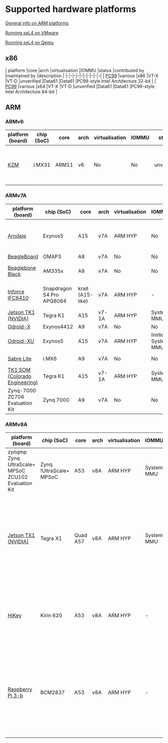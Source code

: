 # Supported hardware platforms

[General info on ARM platforms](GeneralARM)


[Running seL4 on VMware](VMware)

[Running seL4 on Qemu](Qemu)

## x86

| platform |core |arch |virtualisation |IOMMU |status |contributed by |maintained by |description |
|-|-|-|-|-|-|-|-|-|-|
| [PC99](IA32) |various |x86 |VT-X |VT-D |unverified |Data61 |Data61 |PC99-style Intel Architecture 32-bit |
| [PC99](IA32) |various |x64 |VT-X |VT-D |unverified |Data61 |Data61 |PC99-style Intel Architecture 64-bit |

## ARM


### ARMv6

|platform (board) |chip (SoC) |core |arch |virtualisation |IOMMU |status |contributed by |maintained by |description |
|-|-|-|-|-|-|-|-|-|-|
|[KZM](Kzm) |i.MX31 |ARM11 |v6 |No |No |unverified |Data61 |Data61 |original verified version - proof no longer maintained |

### ARMv7A


|platform (board)|chip (SoC)|core|arch|virtualisation |IOMMU |status |contributed by |maintained by |description |
|-|-|-|-|-|-|-|-|-|-|
|[Arndale](arndale) |Exynos5 |A15 |v7A |ARM HYP |No|unverified |Data61 |not regression tested but same SoC as Odroid-XU||
|[BeagleBoard](BeagleBoard) |OMAP3 |A8 |v7A |No|No |unverified |Data61 |Data61 | |
|[Beaglebone Black](Beaglebone) |AM335x |A8 |v7A |No|No |unverified |external |Data61 regression tested | |
|[Inforce IFC6410](IF6410) |Snapdragon S4 Pro APQ8064 | krait (A15-like) |v7A |ARM HYP |- |unverified |Data61 |Unmaintained |Krait is a Qualcomm reimplementation of Armv7A |
|[Jetson TK1 (NVIDIA)](jetsontk1) |Tegra K1 |A15 |v7-1A |ARM HYP |System MMU |unverified |Data61 |Data61 | |
|[Odroid-X](odroidx) |Exynos4412 |A9 |v7A |No |No |unverified |Data61 |Data61 | |
|[Odroid-XU](OdroidXU) |Exynos5 |A15 |v7A |ARM HYP|limited System MMU |unverified |Data61 |Data61 | |
|[Sabre Lite](sabreLite) |i.MX6 |A9 |v7A |No |No|verified |Data61 |Data61 |current verified version |
|[TK1 SOM (Colorado Engineering)](CEI_TK1_SOM) |Tegra K1 |A15 |v7-1A |ARM HYP |System MMU |unverified |Data61 |Data61 |Small form-factor Tegra K1 |
|Zynq-7000 ZC706 Evaluation Kit |Zynq 7000 |A9 |v7A |No |No |unverified|Data61 |Data61 | |

### ARMv8A


|platform (board) |chip (SoC) |core |arch|virtualisation |IOMMU |status |contributed by |maintained by |description |
|-|-|-|-|-|-|-|-|-|-|
|zynqmp Zynq UltraScale+ MPSoC ZCU102 Evaluation Kit |Zynq !UltraScale+ MPSoC |A53 |v8A |ARM HYP |System MMU |unverified |[DornerWorks](http://dornerworks.com/) |Data61 | |
|[Jetson TX1 (NVIDIA) ](jetsontx1) | Tegra X1 |Quad A57 |v8A |ARM HYP |System MMU |unverified |Data61 |Data61 | A57 has hardware support for AArch32 and AArch64. The 64-bit seL4 kernel has been ported to this board, but ''not the 32-bit kernel''. |
|[HiKey](HiKey) |Kirin 620 |A53 |v8A |ARM HYP |- |unverified |Data61 |Data61 | A53 has hardware support for AArch32 and AArch64. 64- and 32-bit support is available. |
|[Raspberry Pi 3-b](Rpi3)|BCM2837 |A53 |v8A |ARM HYP |- |unverified |Data61 |Data61 | A53 has hardware support for AArch32 and AArch64. The 64-bit seL4 kernel has been ported to this board, but ''not the 32-bit kernel''.|
